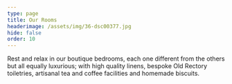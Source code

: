 ```yaml
---
type: page
title: Our Rooms
headerimage: /assets/img/36-dsc00377.jpg
hide: false
order: 10
---
```

Rest and relax in our boutique bedrooms, each one different from the others but all equally luxurious; with high quality linens, bespoke Old Rectory toiletries, artisanal tea and coffee facilities and homemade biscuits.
